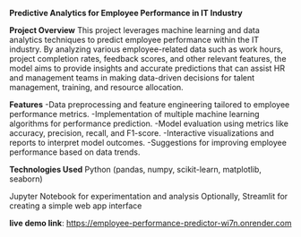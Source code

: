 ****Predictive Analytics for Employee Performance in IT Industry****

**Project Overview**
This project leverages machine learning and data analytics techniques to predict employee performance within the IT industry. By analyzing various employee-related data such as work hours, project completion rates, feedback scores, and other relevant features, the model aims to provide insights and accurate predictions that can assist HR and management teams in making data-driven decisions for talent management, training, and resource allocation.

**Features**
-Data preprocessing and feature engineering tailored to employee performance metrics.
-Implementation of multiple machine learning algorithms for performance prediction.
-Model evaluation using metrics like accuracy, precision, recall, and F1-score.
-Interactive visualizations and reports to interpret model outcomes.
-Suggestions for improving employee performance based on data trends.

**Technologies Used**
Python (pandas, numpy, scikit-learn, matplotlib, seaborn)

Jupyter Notebook for experimentation and analysis
Optionally, Streamlit for creating a simple web app interface

**live demo link**: https://employee-performance-predictor-wi7n.onrender.com







